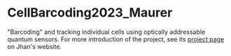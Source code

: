 # CellBarcoding2023_Maurer
"Barcoding" and tracking individual cells using optically addressable quantum sensors. For more introduction of the project, see its [project page](https://jhanliufu.github.io/projects/cell_tracking.html) on Jhan's website.
